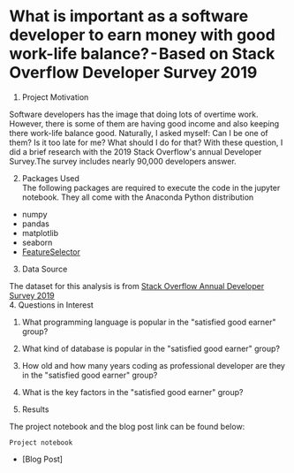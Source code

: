 # What is important as a software developer to earn money with good work-life balance? - Based on Stack Overflow Developer Survey 2019

1. Project Motivation  

Software developers has the image that doing lots of overtime work.  
However, there is some of them are having good income and also keeping there work-life balance good. Naturally, I asked myself: Can I be one of them? Is it too late for me? What should I do for that? With these question, I did a brief research with the 2019 Stack Overflow's annual Developer Survey.The survey includes nearly 90,000 developers answer.   

2. Packages Used  
The following packages are required to execute the code in the jupyter notebook. They all come with the Anaconda Python distribution
+ numpy
+ pandas
+ matplotlib
+ seaborn
+ [FeatureSelector](https://github.com/WillKoehrsen/feature-selector)
    
3. Data Source

The dataset for this analysis is from [Stack Overflow Annual Developer Survey 2019](https://insights.stackoverflow.com/survey/2019)  
4. Questions in Interest  
1. What programming language is popular in the "satisfied good earner" group?  
2. What kind of database is popular in the "satisfied good earner" group?  
3. How old and how many years coding as professional developer are they in the "satisfied good earner" group?  
4. What is the key factors in the "satisfied good earner" group?  

5. Results  

The project notebook and the blog post link can be found below:  

    Project notebook
+ [Blog Post]
